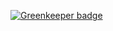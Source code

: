 

[![Greenkeeper badge](https://badges.greenkeeper.io/dthtvwls/unbeliebable.svg)](https://greenkeeper.io/)